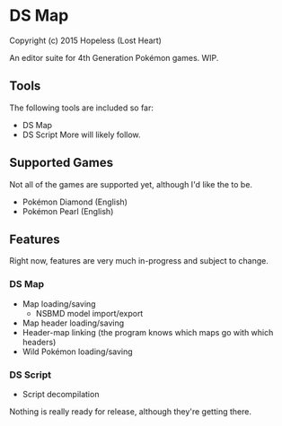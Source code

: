 # DS Map
Copyright (c) 2015 Hopeless (Lost Heart)

An editor suite for 4th Generation Pokémon games. WIP.

## Tools
The following tools are included so far:
* DS Map
* DS Script
More will likely follow.

## Supported Games
Not all of the games are supported yet, although I'd like the to be.
* Pokémon Diamond (English)
* Pokémon Pearl (English)

## Features
Right now, features are very much in-progress and subject to change.

### DS Map
* Map loading/saving
  * NSBMD model import/export
* Map header loading/saving
* Header-map linking (the program knows which maps go with which headers)
* Wild Pokémon loading/saving

### DS Script
* Script decompilation

Nothing is really ready for release, although they're getting there.

